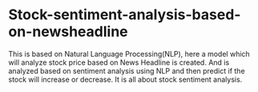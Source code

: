 # Stock-sentiment-analysis-based-on-newsheadline
This is based on Natural Language Processing(NLP), here  a model which will  analyze stock price based on News Headline is created. And is analyzed based on sentiment analysis using NLP and then  predict if the stock will increase or decrease. It is all about stock sentiment analysis.   
